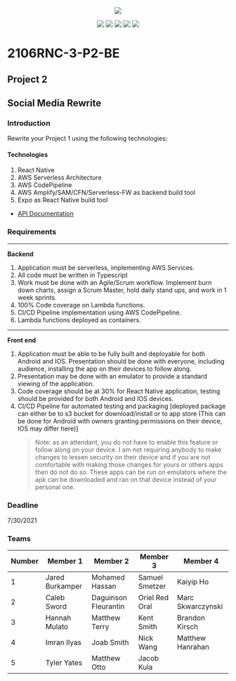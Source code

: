 <p align="center">
    <img src="https://sonarcloud.io/images/project_badges/sonarcloud-orange.svg">
</p>
<p align="center">
    <img src= "https://sonarcloud.io/api/project_badges/measure?project=RevatureRobert_2106RNC-3-P2-BE&metric=alert_status"/>
    <img src= "https://sonarcloud.io/api/project_badges/measure?project=RevatureRobert_2106RNC-3-P2-BE&metric=vulnerabilities"/>
    <img src= "https://sonarcloud.io/api/project_badges/measure?project=RevatureRobert_2106RNC-3-P2-BE&metric=bugs"/>
    <img src= "https://sonarcloud.io/api/project_badges/measure?project=RevatureRobert_2106RNC-3-P2-BE&metric=ncloc"/>
    <img src= "https://sonarcloud.io/api/project_badges/measure?project=RevatureRobert_2106RNC-3-P2-BE&metric=security_rating"/>
</p>

# 2106RNC-3-P2-BE

## Project 2

## Social Media Rewrite 

### Introduction

Rewrite your Project 1 using the following technologies:

#### Technologies

1. React Native
2. AWS Serverless Architecture
3. AWS CodePipeline
4. AWS Amplify/SAM/CFN/Serverless-FW as backend build tool
5. Expo as React Native build tool

-   [API Documentation](https://documenter.getpostman.com/view/16168422/TzsYM8oz)

### Requirements

---

**Backend**

1. Application must be serverless, implementing AWS Services.
2. All code must be written in Typescript
3. Work must be done with an Agile/Scrum workflow. Implement burn down charts, assign a Scrum Master, hold daily stand ups, and work in 1 week sprints.
4. 100% Code coverage on Lambda functions.
5. CI/CD Pipeline implementation using AWS CodePipeline.
6. Lambda functions deployed as containers.

---

**Front end**

1. Application must be able to be fully built and deployable for both Android and IOS. Presentation should be done with everyone, including audience, installing the app on their devices to follow along.
2. Presentation may be done with an emulator to provide a standard viewing of the application.
3. Code coverage should be at 30% for React Native application, testing should be provided for both Android and IOS devices.
4. CI/CD Pipeline for automated testing and packaging [deployed package can either be to s3 bucket for download/install or to app store (This can be done for Android with owners granting permissions on their device, IOS may differ here)]
    > Note: as an attendant, you do not have to enable this feature or follow along on your device. I am not requiring anybody to make changes to lessen security on their device and if you are not comfortable with making those changes for yours or others apps then do not do so. These apps can be run on emulators where the apk can be downloaded and ran on that device instead of your personal one.

### Deadline

7/30/2021

### Teams

| Number | Member 1        | Member 2             | Member 3       | Member 4          |
| ------ | --------------- | -------------------- | -------------- | ----------------- |
| 1      | Jared Burkamper | Mohamed Hassan       | Samuel Smetzer | Kaiyip Ho         |
| 2      | Caleb Sword     | Daguinson Fleurantin | Oriel Red Oral | Marc Skwarczynski |
| 3      | Hannah Mulato   | Matthew Terry        | Kent Smith     | Brandon Kirsch    |
| 4      | Imran Ilyas     | Joab Smith           | Nick Wang      | Matthew Hanrahan  |
| 5      | Tyler Yates     | Matthew Otto         | Jacob Kula     |
